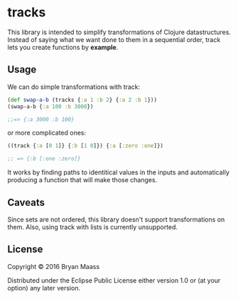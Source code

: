 # tracks

This library is intended to simplify transformations of Clojure datastructures. Instead of saying what we want done to them in a sequential order, track lets you create functions by __example__.

## Usage

We can do simple transformations with track:

``` clojure
(def swap-a-b (tracks {:a 1 :b 2} {:a 2 :b 1}))
(swap-a-b {:a 100 :b 3000})

;;=> {:a 3000 :b 100}
```

or more complicated ones:

``` clojure
((track {:a [0 1]} {:b [1 0]}) {:a [:zero :one]})

;; => {:b [:one :zero]}
```


It works by finding paths to identitical values in the inputs and automatically producing a function that will make those changes.


## Caveats

Since sets are not ordered, this library doesn't support transformations on them. Also, using track with lists is currently unsupported.

## License

Copyright © 2016 Bryan Maass

Distributed under the Eclipse Public License either version 1.0 or (at
your option) any later version.
